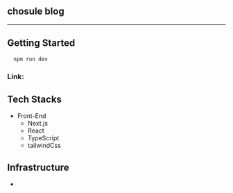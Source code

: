 ## chosule blog
------

## Getting Started
```js
  npm run dev
```
### Link: 

## Tech Stacks
- Front-End
  - Next.js
  - React
  - TypeScript
  - tailwindCss

## Infrastructure
  -
    
